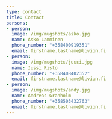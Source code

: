 ```yaml
---
type: contact
title: Contact
persons:
- person:
  image: /img/mugshots/asko.jpg
  name: Asko Lamminen
  phone_number: "+358400919351"
  email: firstname.lastname@livion.fi
- person:
  image: /img/mugshots/jussi.jpg
  name: Jussi Risto
  phone_number: "+358408402352"
  email: firstname.lastname@livion.fi
- person:
  image: /img/mugshots/andy.jpg
  name: Andreas Granholm
  phone_number: "+358503432763"
  email: firstname.lastname@livion.fi
---
```

